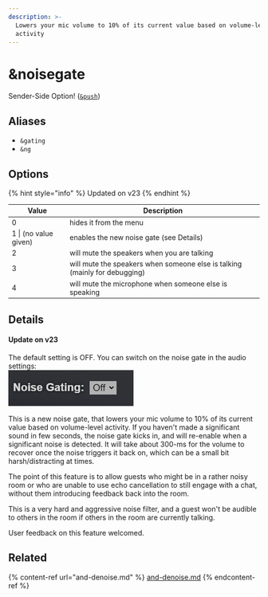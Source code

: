 ```yaml
---
description: >-
  Lowers your mic volume to 10% of its current value based on volume-level
  activity
---
```


# \&noisegate

Sender-Side Option! ([`&push`](push.md))

## Aliases

* `&gating`
* `&ng`

## Options

{% hint style="info" %}
Updated on v23
{% endhint %}

| Value                 | Description                                                                |
| --------------------- | -------------------------------------------------------------------------- |
| 0                     | hides it from the menu                                                     |
| 1 \| (no value given) | enables the new noise gate (see Details)                                   |
| 2                     | will mute the speakers when you are talking                                |
| 3                     | will mute the speakers when someone else is talking (mainly for debugging) |
| 4                     | will mute the microphone when someone else is speaking                     |

## Details

#### Update on v23

The default setting is OFF. You can switch on the noise gate in the audio settings:\
![](<../.gitbook/assets/image (91) (1).png>)

This is a new noise gate, that lowers your mic volume to 10% of its current value based on volume-level activity. If you haven't made a significant sound in few seconds, the noise gate kicks in, and will re-enable when a significant noise is detected. It will take about 300-ms for the volume to recover once the noise triggers it back on, which can be a small bit harsh/distracting at times.

The point of this feature is to allow guests who might be in a rather noisy room or who are unable to use echo cancellation to still engage with a chat, without them introducing feedback back into the room.

This is a very hard and aggressive noise filter, and a guest won't be audible to others in the room if others in the room are currently talking.

User feedback on this feature welcomed.

## Related

{% content-ref url="and-denoise.md" %}
[and-denoise.md](and-denoise.md)
{% endcontent-ref %}
